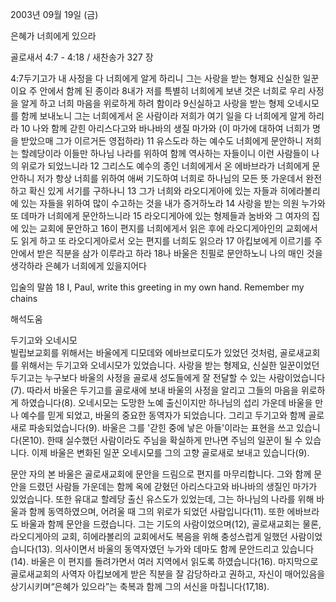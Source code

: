 2003년 09월 19일 (금)

은혜가 너희에게 있으라



골로새서 4:7 - 4:18 / 새찬송가 327 장


4:7두기고가 내 사정을 다 너희에게 알게 하리니 그는 사랑을 받는 형제요 신실한 일꾼이요 주 안에서 함께 된 종이라 
8내가 저를 특별히 너희에게 보낸 것은 너희로 우리 사정을 알게 하고 너희 마음을 위로하게 하려 함이라 
9신실하고 사랑을 받는 형제 오네시모를 함께 보내노니 그는 너희에게서 온 사람이라 저희가 여기 일을 다 너희에게 알게 하리라 
10 나와 함께 갇힌 아리스다고와 바나바의 생질 마가와 (이 마가에 대하여 너희가 명을 받았으매 그가 이르거든 영접하라) 
11 유스도라 하는 예수도 너희에게 문안하니 저희는 할례당이라 이들만 하나님 나라를 위하여 함께 역사하는 자들이니 이런 사람들이 나의 위로가 되었느니라 
12 그리스도 예수의 종인 너희에게서 온 에바브라가 너희에게 문안하니 저가 항상 너희를 위하여 애써 기도하여 너희로 하나님의 모든 뜻 가운데서 완전하고 확신 있게 서기를 구하나니 13 그가 너희와 라오디게아에 있는 자들과 히에라볼리에 있는 자들을 위하여 많이 수고하는 것을 내가 증거하노라 14 사랑을 받는 의원 누가와 또 데마가 너희에게 문안하느니라 15 라오디게아에 있는 형제들과 눔바와 그 여자의 집에 있는 교회에 문안하고 16이 편지를 너희에게서 읽은 후에 라오디게아인의 교회에서도 읽게 하고 또 라오디게아로서 오는 편지를 너희도 읽으라 17 아킵보에게 이르기를 주 안에서 받은 직분을 삼가 이루라고 하라 18나 바울은 친필로 문안하노니 나의 매인 것을 생각하라 은혜가 너희에게 있을지어다 

입술의 말씀 
18 I, Paul, write this greeting in my own hand. Remember my chains

해석도움





두기고와 오네시모  
빌립보교회를 위해서는 바울에게 디모데와 에바브로디도가 있었던 것처럼, 골로새교회를 위해서는 두기고와 오네시모가 있었습니다. 사랑을 받는 형제요, 신실한 일꾼이었던 두기고는 누구보다 바울의 사정을 골로새 성도들에게 잘 전달할 수 있는 사람이었습니다(7). 따라서 바울은 두기고를 골로새에 보내 바울의 사정을 알리고 그들의 마음을 위로하게 하였습니다(8). 오네시모는 도망한 노예 출신이지만 하나님의 섭리 가운데 바울을 만나 예수를 믿게 되었고, 바울의 중요한 동역자가 되었습니다. 그리고 두기고와 함께 골로새로 파송되었습니다(9). 바울은 그를 '갇힌 중에 낳은 아들'이라는 표현을 쓰고 있습니다(몬10). 한때 실수했던 사람이라도 주님을 확실하게 만나면 주님의 일꾼이 될 수 있습니다. 이제 바울은 변화된 일꾼 오네시모를 그의 고향 골로새로 보내고 있습니다(9).

문안 자의 본 
바울은 골로새교회에 문안을 드림으로 편지를 마무리합니다. 그와 함께 문안을 드렸던 사람들 가운데는 함께 옥에 갇혔던 아리스다고와 바나바의 생질인 마가가 있었습니다. 또한 유대교 할레당 출신 유스도가 있었는데, 그는 하나님의 나라를 위해 바울과 함께 동역하였으며, 어려울 때 그의 위로가 되었던 사람입니다(11). 또한 에바브라도 바울과 함께 문안을 드렸습니다. 그는 기도의 사람이었으며(12), 골로새교회는 물론, 라오디게아의 교회, 히에라볼리의 교회에서도 복음을 위해 충성스럽게 일했던 사람이었습니다(13). 의사이면서 바울의 동역자였던 누가와 데마도 함께 문안드리고 있습니다(14). 바울은 이 편지를 돌려가면서 여러 지역에서 읽도록 하였습니다(16). 마지막으로 골로새교회의 사역자 아킵보에게 받은 직분을 잘 감당하라고 권하고, 자신이 매어있음을 상기시키며“은혜가 있으라”는 축복과 함께 그의 서신을 마칩니다(17,18).